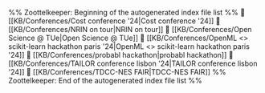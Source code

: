 %% Zoottelkeeper: Beginning of the autogenerated index file list  %%
📄 [[KB/Conferences/Cost conference '24|Cost conference '24]]
📄 [[KB/Conferences/NRIN on tour|NRIN on tour]]
📄 [[KB/Conferences/Open Science @ TUe|Open Science @ TUe]]
📄 [[KB/Conferences/OpenML <> scikit-learn hackathon paris '24|OpenML <> scikit-learn hackathon paris '24]]
📄 [[KB/Conferences/probabl hackathon|probabl hackathon]]
📄 [[KB/Conferences/TAILOR conference lisbon '24|TAILOR conference lisbon '24]]
📄 [[KB/Conferences/TDCC-NES FAIR|TDCC-NES FAIR]]
%% Zoottelkeeper: End of the autogenerated index file list  %%
